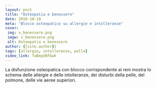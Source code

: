 ```yaml
---
layout: post
title: "Osteopatia e benessere"
date: 2016-10-10
meta: "Blocco osteopatico su allergie e intolleranze"
cover:
 img: v_benessere.png
 imgw: v_benessere.png
 alt: Osteopatia e benessere
author: {{site.author}}
tags: [allergie, intolleranze, pelle]
video_link: faBepUNfGwk
---
```

La disfunzione osteopatica con blocco corrispondente ai reni mostra lo schema delle allergie e delle intolleranze, dei disturbi della pelle, del polmone, delle vie aeree superiori.
